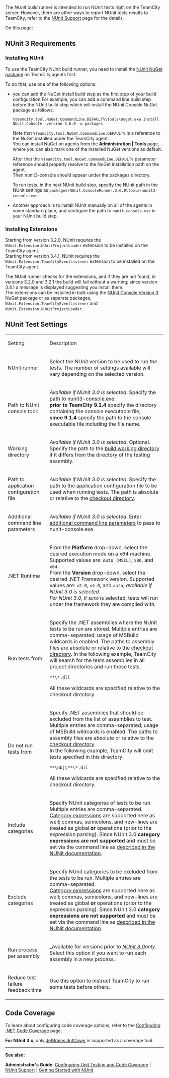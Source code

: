 [//]: # (title: NUnit)
[//]: # (auxiliary-id: NUnit)

The _NUnit_ build runner is intended to run NUnit tests right on the TeamCity server. However, there are other ways to report NUnit tests results to TeamCity, refer to the [NUnit Support](nunit-support.md) page for the details.

<include src="nunit-support.md" include-id="supported-versions"/> 
<include src="nunit-support.md" include-id="supported-warning"/>


On this page:

<tag-list of="chapter" mode="tree" depth="4"/>

<anchor name="NUnit3Extensions"/>

## NUnit 3 Requirements
[//]: # (AltHead: NUnit3Extensions)



### Installing NUnit

To use the TeamCity NUnit build runner, you need to install the [NUnit NuGet package](https://www.nuget.org/packages/NUnit/) on TeamCity agents first.


To do that, use one of the following options:
* you can add the NuGet install build step as the first step of your build configuration.For example, you can add a command line build step before the NUnit build step which will install the NUnit.Console NuGet package as follows:

    ```Shell
    %teamcity.tool.NuGet.CommandLine.DEFAULT%\tools\nuget.exe install NUnit.Console -version 3.6.0 -o packages
   
    ```
    
    Note that `%teamcity.tool.NuGet.CommandLine.DEFAULT%` is a reference to the NuGet installed under the TeamCity agent.   
    You can install NuGet on agents from the __Administration | Tools__ page, where you can also mark one of the installed NuGet versions as default. 
    
    After that the `%teamcity.tool.NuGet.CommandLine.DEFAULT%` parameter reference should properly resolve to the NuGet installation path on the agent.   
    Then nunit3\-console should appear under the packages directory.   
    
    To run tests, in the next NUnit build step, specify the NUnit path in the NUnit settings as `packages\NUnit.ConsoleRunner.3.6.0\tools\nunit3-console.exe`.

* Another approach is to install NUnit manually on all of the agents in some standard place, and configure the path to `nunit-console.exe` in your NUnit build step. 


### Installing Extensions

Starting from version 3.2.0, NUnit requires the `NUnit.Extension.NUnitProjectLoader` extension to be installed on the TeamCity agent.    
Starting from version 3.4.1, NUnit requires the `NUnit.Extension.TeamCityEventListener` extension to be installed on the TeamCity agent.

The NUnit runner checks for the extensions, and if they are not found, in versions 3.2.0 and 3.2.1 the build will fail without a warning; since version 3.4.1 a message is displayed suggesting you install them.   
The extensions can be installed in bulk using the [NUnit Console Version 3](https://www.nuget.org/packages/NUnit.Console) NuGet package or as separate packages, `NUnit.Extension.TeamCityEventListener` and `NUnit.Extension.NUnitProjectLoader`.

## NUnit Test Settings

<table><tr>
       
<td>

Setting
</td>
       
<td>

Description

</td></tr><tr>

<td>

 NUnit runner


</td>

<td>

Select the NUnit version to be used to run the tests. The number of settings available will vary depending on the selected version.


</td></tr><tr>

<td>

Path to NUnit console tool:


</td>

<td>

_Available if NUnit 3.0 is selected_. Specify the path to nunit3\-console.exe:    
__prior to TeamCity 9.1.4__ specify the directory containing the console executable file,           
__since 9.1.4__ specify the path to the console executable file including the file name. 


</td></tr><tr>

<td>

Working directory

</td>

<td>

_Available if NUnit 3.0 is selected_. Optional. Specify the path to the [build working directory](build-working-directory.md) if it differs from the directory of the testing assembly.

</td></tr><tr>

<td>

 Path to application configuration file


</td>

<td>

_Available if NUnit 3.0 is selected_. Specifу the path to the application configuration file to be used when running tests. The path is absolute or relative to the [checkout directory](build-checkout-directory.md).

</td></tr><tr>

<td>

<anchor name="NUnit-cmdParameters"/>

Additional command line parameters


</td>

<td>

_Available if NUnit 3.0 is selected_. Enter [additional command line parameters](https://github.com/nunit/docs/wiki/Console-Command-Line) to pass to nunit\-console.exe


</td></tr><tr>

<td>

.NET Runtime


</td>

<td>

From the __Platform__ drop\-down, select the desired execution mode on a x64 machine. Supported values are: `Auto (MSIL)`, `x86`, and `x64`.   
From the __Version__ drop\-down, select the desired .NET Framework version. Supported values are: `v2.0`, `v4.0`; and `auto`, _available if NUnit 3.0 is selected_.      
_For NUnit 3.0_, if `auto` is selected, tests will run under the framework they are compiled with.


</td></tr><tr>

<td>

Run tests from


</td>

<td>

Specify the .NET assemblies where the NUnit tests to be run are stored. Multiple entries are comma\-separated; usage of MSBuild wildcards is enabled. The paths to assembly files are absolute or relative to the [checkout directory](build-checkout-directory.md). In the following example, TeamCity will search for the tests assemblies in all project directories and run these tests.


```Shell
**\*.dll

```



<note>

All these wildcards are specified relative to the checkout directory.
</note>


</td></tr><tr>

<td>

Do not run tests from


</td>

<td>

Specify .NET assemblies that should be excluded from the list of assemblies to test. Multiple entries are comma\-separated; usage of MSBuild wildcards is enabled. The paths to assembly files are absolute or relative to the [checkout directory](build-checkout-directory.md).   
In the following example, TeamCity will omit tests specified in this directory.


```Shell
**\obj\**\*.dll

```



<note>

All these wildcards are specified relative to the checkout directory.
</note>


</td></tr><tr>

<td>

Include categories


</td>

<td>

Specify NUnit categories of tests to be run. Multiple entries are comma\-separated.    
[Category expressions](teamcity-nunit-test-launcher.md) are supported here as well; commas, semicolons, and new\-lines are treated as global __or__ operations (prior to the expression parsing). Since NUnit 3.0 __category expressions are not supported__ and must be set via the command line as [described in the NUNit documentation](https://github.com/nunit/docs/wiki/Test-Selection-Language).


</td></tr><tr>

<td>

Exclude categories


</td>

<td>

Specify NUnit categories to be excluded from the tests to be run. Multiple entries are comma\-separated.    
[Category expressions](teamcity-nunit-test-launcher.md) are supported here as well; commas, semicolons, and new\-lines are treated as global __or__ operations (prior to the expression parsing). Since NUnit 3.0 __category expressions are not supported__ and must be set via the command line as [described in the NUNit documentation](https://github.com/nunit/docs/wiki/Test-Selection-Language).


</td></tr><tr>

<td>

Run process per assembly


</td>

<td>

_Available for versions  prior to _[NUnit 3.0](upgrade-notes.md#UpgradeNotes-Changesfrom9.1.5to9.1.6)only_. Select this option if you want to run each assembly in a new process.


</td></tr><tr>

<td>

Reduce test failure feedback time


</td>

<td>

Use this option to instruct TeamCity to run some tests before others.


</td></tr></table>

## Code Coverage

To learn about configuring code coverage options, refer to the [Configuring .NET Code Coverage](configuring-.net-code-coverage.md) page.

__For NUnit 3.x__, only [JetBrains dotCover](jetbrains-dotcover.md) is supported as a coverage tool.  
 
 
 
__  __

__See also:__

__Administrator's Guide__: [Configuring Unit Testing and Code Coverage](configuring-unit-testing-and-code-coverage.md) | [NUnit Support](nunit-support.md) | [Getting Started with NUnit](getting-started-with-nunit.md)
